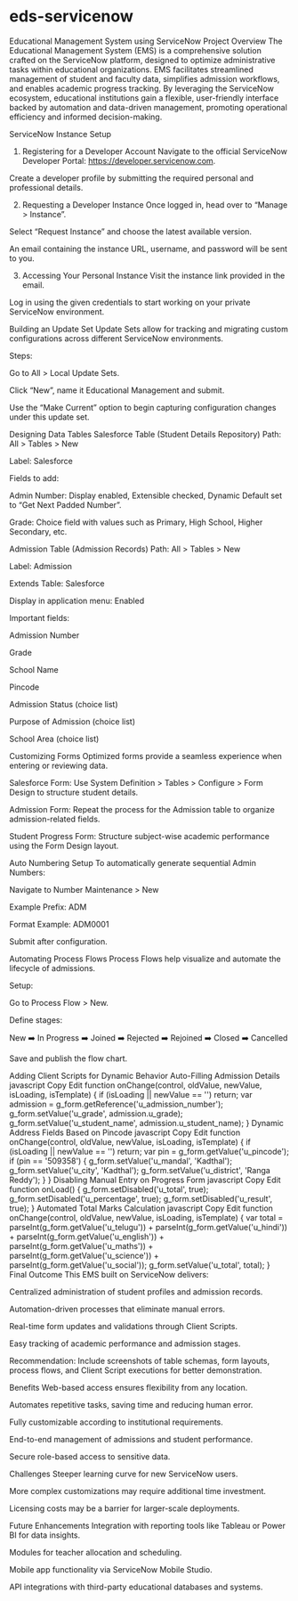# eds-servicenow
Educational Management System using ServiceNow
Project Overview
The Educational Management System (EMS) is a comprehensive solution crafted on the ServiceNow platform, designed to optimize administrative tasks within educational organizations. EMS facilitates streamlined management of student and faculty data, simplifies admission workflows, and enables academic progress tracking. By leveraging the ServiceNow ecosystem, educational institutions gain a flexible, user-friendly interface backed by automation and data-driven management, promoting operational efficiency and informed decision-making.

ServiceNow Instance Setup
1. Registering for a Developer Account
Navigate to the official ServiceNow Developer Portal: https://developer.servicenow.com.

Create a developer profile by submitting the required personal and professional details.

2. Requesting a Developer Instance
Once logged in, head over to “Manage > Instance”.

Select “Request Instance” and choose the latest available version.

An email containing the instance URL, username, and password will be sent to you.

3. Accessing Your Personal Instance
Visit the instance link provided in the email.

Log in using the given credentials to start working on your private ServiceNow environment.

Building an Update Set
Update Sets allow for tracking and migrating custom configurations across different ServiceNow environments.

Steps:

Go to All > Local Update Sets.

Click “New”, name it Educational Management and submit.

Use the “Make Current” option to begin capturing configuration changes under this update set.

Designing Data Tables
Salesforce Table (Student Details Repository)
Path: All > Tables > New

Label: Salesforce

Fields to add:

Admin Number: Display enabled, Extensible checked, Dynamic Default set to “Get Next Padded Number”.

Grade: Choice field with values such as Primary, High School, Higher Secondary, etc.

Admission Table (Admission Records)
Path: All > Tables > New

Label: Admission

Extends Table: Salesforce

Display in application menu: Enabled

Important fields:

Admission Number

Grade

School Name

Pincode

Admission Status (choice list)

Purpose of Admission (choice list)

School Area (choice list)

Customizing Forms
Optimized forms provide a seamless experience when entering or reviewing data.

Salesforce Form: Use System Definition > Tables > Configure > Form Design to structure student details.

Admission Form: Repeat the process for the Admission table to organize admission-related fields.

Student Progress Form: Structure subject-wise academic performance using the Form Design layout.

Auto Numbering Setup
To automatically generate sequential Admin Numbers:

Navigate to Number Maintenance > New

Example Prefix: ADM

Format Example: ADM0001

Submit after configuration.

Automating Process Flows
Process Flows help visualize and automate the lifecycle of admissions.

Setup:

Go to Process Flow > New.

Define stages:

New ➡️ In Progress ➡️ Joined ➡️ Rejected ➡️ Rejoined ➡️ Closed ➡️ Cancelled

Save and publish the flow chart.

Adding Client Scripts for Dynamic Behavior
Auto-Filling Admission Details
javascript
Copy
Edit
function onChange(control, oldValue, newValue, isLoading, isTemplate) {
    if (isLoading || newValue == '') return;
    var admission = g_form.getReference('u_admission_number');
    g_form.setValue('u_grade', admission.u_grade);
    g_form.setValue('u_student_name', admission.u_student_name);
}
Dynamic Address Fields Based on Pincode
javascript
Copy
Edit
function onChange(control, oldValue, newValue, isLoading, isTemplate) {
    if (isLoading || newValue == '') return;
    var pin = g_form.getValue('u_pincode');
    if (pin == '509358') {
        g_form.setValue('u_mandal', 'Kadthal');
        g_form.setValue('u_city', 'Kadthal');
        g_form.setValue('u_district', 'Ranga Reddy');
    }
}
Disabling Manual Entry on Progress Form
javascript
Copy
Edit
function onLoad() {
    g_form.setDisabled('u_total', true);
    g_form.setDisabled('u_percentage', true);
    g_form.setDisabled('u_result', true);
}
Automated Total Marks Calculation
javascript
Copy
Edit
function onChange(control, oldValue, newValue, isLoading, isTemplate) {
    var total = parseInt(g_form.getValue('u_telugu')) +
                parseInt(g_form.getValue('u_hindi')) +
                parseInt(g_form.getValue('u_english')) +
                parseInt(g_form.getValue('u_maths')) +
                parseInt(g_form.getValue('u_science')) +
                parseInt(g_form.getValue('u_social'));
    g_form.setValue('u_total', total);
}
Final Outcome
This EMS built on ServiceNow delivers:

Centralized administration of student profiles and admission records.

Automation-driven processes that eliminate manual errors.

Real-time form updates and validations through Client Scripts.

Easy tracking of academic performance and admission stages.

Recommendation: Include screenshots of table schemas, form layouts, process flows, and Client Script executions for better demonstration.

Benefits
Web-based access ensures flexibility from any location.

Automates repetitive tasks, saving time and reducing human error.

Fully customizable according to institutional requirements.

End-to-end management of admissions and student performance.

Secure role-based access to sensitive data.

Challenges
Steeper learning curve for new ServiceNow users.

More complex customizations may require additional time investment.

Licensing costs may be a barrier for larger-scale deployments.

Future Enhancements
Integration with reporting tools like Tableau or Power BI for data insights.

Modules for teacher allocation and scheduling.

Mobile app functionality via ServiceNow Mobile Studio.

API integrations with third-party educational databases and systems.
